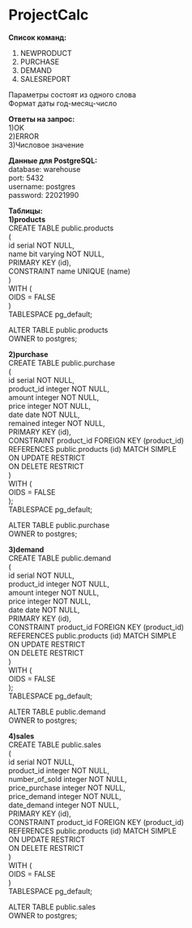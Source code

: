 # ProjectCalc
**Список команд:**
1) NEWPRODUCT <name>
2) PURCHASE <name> <amount> <price> <date> 
3) DEMAND <name> <amount> <price> <date> 
4) SALESREPORT <name> <date> 

Параметры состоят из одного слова  
Формат даты год-месяц-число

**Ответы на запрос:**  
1)OK  
2)ERROR  
3)Числовое значение  

**Данные для PostgreSQL:**  
database: warehouse  
port: 5432  
username: postgres  
password: 22021990  

**Таблицы:**  
**1)products**  
CREATE TABLE public.products  
(  
    id serial NOT NULL,  
    name bit varying NOT NULL,  
    PRIMARY KEY (id),  
    CONSTRAINT name UNIQUE (name)  
)  
WITH (  
    OIDS = FALSE  
)  
TABLESPACE pg_default;  

ALTER TABLE public.products  
    OWNER to postgres;
	
**2)purchase**  
CREATE TABLE public.purchase  
(  
    id serial NOT NULL,  
    product_id integer NOT NULL,  
    amount integer NOT NULL,  
    price integer NOT NULL,  
    date date NOT NULL,  
	remained integer NOT NULL,  
    PRIMARY KEY (id),  
    CONSTRAINT product_id FOREIGN KEY (product_id)  
        REFERENCES public.products (id) MATCH SIMPLE  
        ON UPDATE RESTRICT  
        ON DELETE RESTRICT  
)  
WITH (  
    OIDS = FALSE  
);  
TABLESPACE pg_default;  

ALTER TABLE public.purchase  
    OWNER to postgres;  
	
**3)demand**  
CREATE TABLE public.demand  
(  
    id serial NOT NULL,  
    product_id integer NOT NULL,  
    amount integer NOT NULL,  
    price integer NOT NULL,  
    date date NOT NULL,  
    PRIMARY KEY (id),  
    CONSTRAINT product_id FOREIGN KEY (product_id)  
        REFERENCES public.products (id) MATCH SIMPLE  
        ON UPDATE RESTRICT  
        ON DELETE RESTRICT  
)  
WITH (  
    OIDS = FALSE  
);  
TABLESPACE pg_default;  

ALTER TABLE public.demand  
    OWNER to postgres;  
	
**4)sales**  
CREATE TABLE public.sales  
(  
    id serial NOT NULL,  
    product_id integer NOT NULL,  
    number_of_sold integer NOT NULL,  
    price_purchase integer NOT NULL,  
    price_demand integer NOT NULL,  
    date_demand integer NOT NULL,  
    PRIMARY KEY (id),  
    CONSTRAINT product_id FOREIGN KEY (product_id)  
        REFERENCES public.products (id) MATCH SIMPLE  
        ON UPDATE RESTRICT  
        ON DELETE RESTRICT  
)  
WITH (  
    OIDS = FALSE  
)  
TABLESPACE pg_default;  

ALTER TABLE public.sales  
    OWNER to postgres;  
